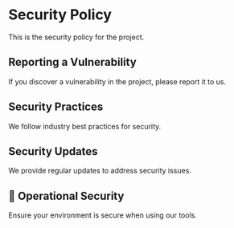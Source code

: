 # Security Policy

This is the security policy for the project.

## Reporting a Vulnerability

If you discover a vulnerability in the project, please report it to us.

## Security Practices

We follow industry best practices for security.

## Security Updates

We provide regular updates to address security issues.

## 🔐 Operational Security

Ensure your environment is secure when using our tools.